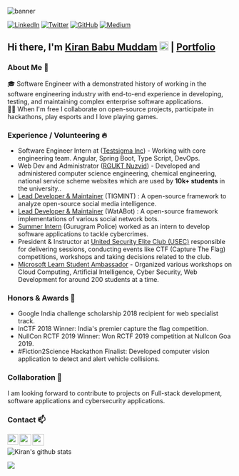 ![banner](https://github.com/kiranmuddam/kiranmuddam/blob/master/0.jpeg)

[![LinkedIn](https://img.shields.io/badge/LinkedIn-kiranmuddam-blue?style=flat-square&logo=linkedin)](https://www.linkedin.com/in/kiranmuddam/)
[![Twitter](https://img.shields.io/twitter/follow/kiranbabumuddam?style=flat-square&logo=twitter)](https://twitter.com/kiranbabumuddam)
[![GitHub](https://img.shields.io/badge/GitHub-kiranmuddam-lightgrey?style=flat-square&logo=github)](https://www.github.com/kiranmuddam/)
[![Medium](https://img.shields.io/badge/Blog-https://blog.kiranmuddam.com-green?style=flat-square&logo=blog)](https://blog.kiranmuddam.com)

## Hi there, I'm  [Kiran Babu Muddam](https://kiranmuddam.com)  <img src="https://github.com/TheDudeThatCode/TheDudeThatCode/blob/master/Assets/Hi.gif" width="20px"> | [Portfolio](https://kiranmuddam.com)

### About Me 🚀

🎓 Software Engineer with a demonstrated history of working in the software engineering industry with end-to-end experience in developing, testing, and maintaining complex enterprise software applications. <br>
👨‍💻 When I'm free I collaborate on open-source projects, participate in hackathons, play esports and I love playing games.

### Experience / Volunteering 🔥

- Software Engineer Intern at ([Testsigma Inc](https://testsigma.com/)) - Working with core engineering team. Angular, Spring Boot, Type Script, DevOps.
- Web Dev and Administrator ([RGUKT Nuzvid](https://rguktn.ac.in/)) - Developed and administered computer science engineering, chemical engineering, national service scheme websites which are used by **10k+ students** in the university..
- [Lead Developer & Maintainer](https://github.com/TIGMINT/) (TIGMINT) : A open-source framework to analyze open-source social media intelligence.
- [Lead Developer & Maintainer](https://github.com/WatABot/) (WatABot) : A open-source framework implementations of various social network bots.
- [Summer Intern](http://gurgaon.haryanapolice.gov.in/) (Gurugram Police) worked as an intern to develop software applications to tackle cybercrimes.
- President & Instructor at [United Security Elite Club (USEC)](https://rguktn.ac.in/) responsible for delivering sessions, conducting events like CTF (Capture The Flag) competitions, workshops and taking decisions related to the club.
- [Microsoft Learn Student Ambassador](https://studentambassadors.microsoft.com) - Organized various workshops on Cloud Computing, Artificial Intelligence, Cyber Security, Web Development for around 200 students at a time.

### Honors & Awards 🏅

- Google India challenge scholarship 2018 recipient for web specialist track.
- InCTF 2018 Winner: India's premier capture the flag competition.
- NullCon RCTF 2019 Winner: Won RCTF 2019 competition at Nullcon Goa 2019.
- #Fiction2Science Hackathon Finalist: Developed computer vision application to detect and alert vehicle collisions.

### Collaboration 👯

I am looking forward to contribute to projects on Full-stack development, software applications and cybersecurity applications.

### Contact 📫

<a href="https://www.linkedin.com/in/kiranmuddam">
  <img align="left" width="24px" src="https://cdn.jsdelivr.net/npm/simple-icons@v3/icons/linkedin.svg"  />
</a>
<a href="https://twitter.com/kiranbabumuddam">
  <img align="left" width="26px" src="https://cdn.jsdelivr.net/npm/simple-icons@v3/icons/twitter.svg" />
</a>
<a href="mailto:kiraniiitn@gmail.com">
  <img align="left" width="26px" src="https://cdn.jsdelivr.net/npm/simple-icons@v3/icons/gmail.svg" />
</a>

<br />

![Kiran's github stats](https://github-readme-stats.vercel.app/api?username=kiranmuddam&count_private=true&include_all_commits=true&hide_border=true&show_icons=true)

![](https://komarev.com/ghpvc/?username=kiranmuddam&color=green&style=flat-square&label=Guests)


